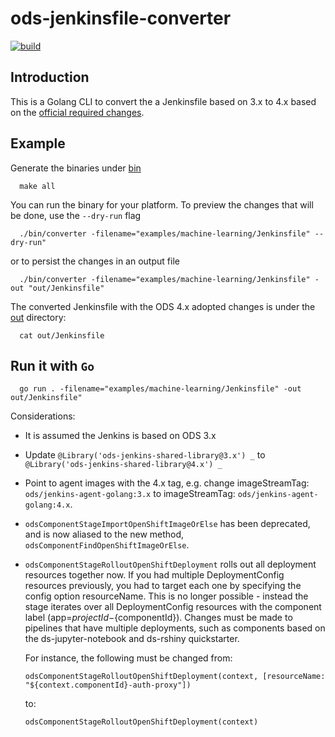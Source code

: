 # ods-jenkinsfile-converter
[![build](https://github.com/opendevstack/ods-jenkinsfile-converter/actions/workflows/build.yml/badge.svg)](https://github.com/opendevstack/ods-jenkinsfile-converter/actions/workflows/build.yml)

## Introduction

This is a Golang CLI to convert the a Jenkinsfile based on 3.x to 4.x based on the [official required changes](https://www.opendevstack.org/ods-documentation/opendevstack/4.x/update-guides/4x.html).

## Example

Generate the binaries under [bin](./bin)

```cli
  make all
```

You can run the binary for your platform. To preview the changes that will be done, use the `--dry-run` flag

```cli
  ./bin/converter -filename="examples/machine-learning/Jenkinsfile" --dry-run"
```

or to persist the changes in an output file

```cli
  ./bin/converter -filename="examples/machine-learning/Jenkinsfile" -out "out/Jenkinsfile"
```

The converted Jenkinsfile with the ODS 4.x adopted changes is under the [out](./out) directory:

```cli
  cat out/Jenkinsfile
```

## Run it with `Go`

```cli
  go run . -filename="examples/machine-learning/Jenkinsfile" -out out/Jenkinsfile"
```

Considerations:

- It is assumed the Jenkins is based on ODS 3.x
- Update `@Library('ods-jenkins-shared-library@3.x') _` to `@Library('ods-jenkins-shared-library@4.x') _`
- Point to agent images with the 4.x tag, e.g. change imageStreamTag: `ods/jenkins-agent-golang:3.x` to imageStreamTag: `ods/jenkins-agent-golang:4.x`.
- `odsComponentStageImportOpenShiftImageOrElse` has been deprecated, and is now aliased to the new method, `odsComponentFindOpenShiftImageOrElse`.

- `odsComponentStageRolloutOpenShiftDeployment` rolls out all deployment resources together now. If you had multiple DeploymentConfig resources previously, you had to target each one by specifying the config option resourceName. This is no longer possible - instead the stage iterates over all DeploymentConfig resources with the component label (app=${projectId}-${componentId}). Changes must be made to pipelines that have multiple deployments, such as components based on the ds-jupyter-notebook and ds-rshiny quickstarter.

  For instance, the following must be changed from:
  
    `odsComponentStageRolloutOpenShiftDeployment(context, [resourceName: "${context.componentId}-auth-proxy"])`
  
  to:

    `odsComponentStageRolloutOpenShiftDeployment(context)`

